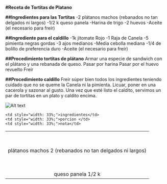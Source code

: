 **#Receta de Tortitas de Platano**

**##Ingredientes para las Tortitas**
-2 plátanos machos (rebanados no tan delgados ni largos)
-1/2 k  queso panela
-Harina de trigo 
-2 huevos
-Aceite (el necesario para freír)

**##Ingrediente para el caldillo**
-1k jitomate Rojo
-1 Raja de Canela
-5 pimienta negras gordas
-3 ajos medianos
-Media cebolla mediana
-1/4 de bolillo de preferencia duro
-Aceite (el necesario para freír) 

**##Procedimiento tortitas de plátano**
Armar una especie de sandwich con el plátano y una rebanada de queso.
Pasar por harina
Pasar por el huevo revuelto
Freír

**##Procedimiento caldillo**
Freír súper bien todos los ingredientes teniendo cuidado que no se queme la Canela ni la pimienta.
Licuar, poner en una cacerola y sazonar al gusto.
Una vez que esté listo el caldito, servimos un par de tortitas en un plato y caldito encima.


![Alt text](https://i.ytimg.com/vi/YBfk5UjhtNQ/maxresdefault.jpg "Imagen Torta")

<table style="width: 100%; text-align: center;">
  <tr>

    <td style="width: 33%;">ingredientes</td>
    <td style="width: 33%;">porcion </td>
    <td style="width: 33%;">nota</td>
  </tr>
  <tr>
    <td colspan="3" style="width: 100%; padding-top: 50px;">plátanos machos  2  (rebanados no tan delgados ni largos)</td>
  </tr>
  <tr>
    <td  colspan="3" style="width: 100%; padding-top: 50px;">queso panela   1/2 k</td>
  </tr>
</table>